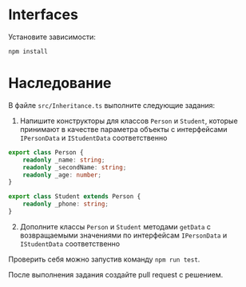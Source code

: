 # Interfaces

Установите зависимости:

```
npm install
```

# Наследование

В файле `src/Inheritance.ts` выполните следующие задания:

1. Напишите конструкторы для классов `Person` и `Student`, которые принимают в качестве параметра объекты с интерфейсами `IPersonData` и `IStudentData` соответственно

```TypeScript
export class Person {
    readonly _name: string;
    readonly _secondName: string;
    readonly _age: number;
}

export class Student extends Person {
    readonly _phone: string;
}
```

2. Дополните классы `Person` и `Student` методами `getData` с возвращаемыми значениями по интерфейсам `IPersonData` и `IStudentData` соответственно

Проверить себя можно запустив команду `npm run test`.

После выполнения задания создайте pull request с решением.
